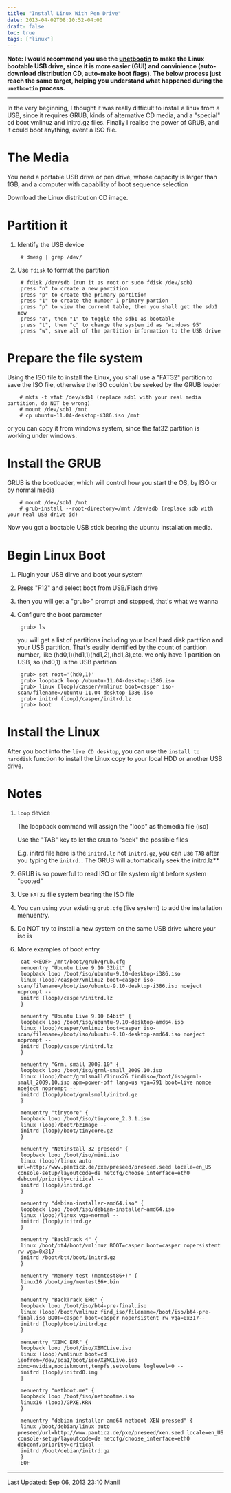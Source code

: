 ```yaml
---
title: "Install Linux With Pen Drive"
date: 2013-04-02T08:10:52-04:00
draft: false
toc: true
tags: ["linux"]
---
```


__Note: I would recommend you use the [unetbootin][unetbootin] to make the Linux bootable USB drive, since it is more easier (GUI) and convinience (auto-download distribution CD, auto-make boot flags). The below process just reach the same target, helping you understand what happened during the `unetbootin` process.__

---
In the very beginning, I thought it was really difficult to install a
linux from a USB, since it requires GRUB, kinds of alternative CD
media, and a "special" cd boot vmlinuz and initrd.gz files. Finally I
realise the power of GRUB, and it could boot anything, event a ISO
file.

# The Media

You need a portable USB drive or pen drive, whose capacity is larger
than 1GB, and a computer with capability of boot sequence selection

Download the Linux distribution CD image.

# Partition it 

1. Identify the USB device

        # dmesg | grep /dev/

2. Use `fdisk` to format the partition
	
		# fdisk /dev/sdb (run it as root or sudo fdisk /dev/sdb)
		press "n" to create a new partition
		press "p" to create the primary partition
		press "1" to create the number 1 primary partion
		press "p" to view the current table, then you shall get the sdb1 now
		press "a", then "1" to toggle the sdb1 as bootable
		press "t", then "c" to change the system id as "windows 95"
		press "w", save all of the partition information to the USB drive

	
# Prepare the file system

Using the ISO file to install the Linux, you shall use a "FAT32" partition to
save the ISO file, otherwise the ISO couldn't be seeked by the GRUB loader

        # mkfs -t vfat /dev/sdb1 (replace sdb1 with your real media partition, do NOT be wrong)
    	# mount /dev/sdb1 /mnt
    	# cp ubuntu-11.04-desktop-i386.iso /mnt

or you can copy it from windows system, since the fat32 partition is working
under windows.

# Install the GRUB
GRUB is the bootloader, which will control how you start the OS, by ISO or by normal media

        # mount /dev/sdb1 /mnt
    	# grub-install --root-directory=/mnt /dev/sdb (replace sdb with your real USB drive id)

Now you got a bootable USB stick bearing the ubuntu installation media.

# Begin Linux Boot

1. Plugin your USB dirve and boot your system
2. Press "F12" and select boot from USB/Flash drive
3. then you will get a "grub>" prompt and stopped, that's what we wanna
4. Configure the boot parameter

        grub> ls

	you will get a list of partitions including your local hard disk partition and
	your USB partition. That's easily identified by the count of partition number,
	like (hd0,1)(hd1,1)(hd1,2),(hd1,3),etc. we only have 1 partition on USB, so
	(hd0,1) is the USB partition
    
        grub> set root='(hd0,1)'
        grub> loopback loop /ubuntu-11.04-desktop-i386.iso
        grub> linux (loop)/casper/vmlinuz boot=casper iso-scan/filename=/ubuntu-11.04-desktop-i386.iso
        grub> initrd (loop)/casper/initrd.lz
		grub> boot

# Install the Linux
After you boot into the `live CD desktop`, you can use the `install to harddisk` function to install the Linux copy to your local HDD or another USB drive.

# Notes
1. `loop` device

    The loopback command will assign the "loop" as themedia file (iso)
	
	Use the "TAB" key to let the `GRUB` to "seek" the possible files
	
    E.g. initrd file here is the `initrd.lz` not `initrd.gz`, you can
    use `TAB` after you typing the `initrd.`. The GRUB will
    automatically seek the initrd.lz**
	
2. GRUB is so powerful to read ISO or file system right before system
   "booted"
3. Use `FAT32` file system bearing the ISO file
4. You can using your existing `grub.cfg` (live system) to add the
   installation menuentry.
5. Do NOT try to install a new system on the same USB drive where your
   iso is
6. More examples of boot entry
    
		cat <<EOF> /mnt/boot/grub/grub.cfg
		menuentry "Ubuntu Live 9.10 32bit" {
		loopback loop /boot/iso/ubuntu-9.10-desktop-i386.iso
		linux (loop)/casper/vmlinuz boot=casper iso-scan/filename=/boot/iso/ubuntu-9.10-desktop-i386.iso noeject noprompt --
		initrd (loop)/casper/initrd.lz
		}

		menuentry "Ubuntu Live 9.10 64bit" {
		loopback loop /boot/iso/ubuntu-9.10-desktop-amd64.iso
		linux (loop)/casper/vmlinuz boot=casper iso-scan/filename=/boot/iso/ubuntu-9.10-desktop-amd64.iso noeject noprompt --
		initrd (loop)/casper/initrd.lz
		}

		menuentry "Grml small 2009.10" {
		loopback loop /boot/iso/grml-small_2009.10.iso
		linux (loop)/boot/grmlsmall/linux26 findiso=/boot/iso/grml-small_2009.10.iso apm=power-off lang=us vga=791 boot=live nomce noeject noprompt --
		initrd (loop)/boot/grmlsmall/initrd.gz
		}

		menuentry "tinycore" {
		loopback loop /boot/iso/tinycore_2.3.1.iso
		linux (loop)/boot/bzImage --
		initrd (loop)/boot/tinycore.gz
		}

		menuentry "Netinstall 32 preseed" {
		loopback loop /boot/iso/mini.iso
		linux (loop)/linux auto url=http://www.panticz.de/pxe/preseed/preseed.seed locale=en_US console-setup/layoutcode=de netcfg/choose_interface=eth0 debconf/priority=critical --
		initrd (loop)/initrd.gz
		}

		menuentry "debian-installer-amd64.iso" {
		loopback loop /boot/iso/debian-installer-amd64.iso
		linux (loop)/linux vga=normal --
		initrd (loop)/initrd.gz
		}

		menuentry "BackTrack 4" {
		linux /boot/bt4/boot/vmlinuz BOOT=casper boot=casper nopersistent rw vga=0x317 --
		initrd /boot/bt4/boot/initrd.gz
		}

		menuentry "Memory test (memtest86+)" {
		linux16 /boot/img/memtest86+.bin
		}

		menuentry "BackTrack ERR" {
		loopback loop /boot/iso/bt4-pre-final.iso
		linux (loop)/boot/vmlinuz find_iso/filename=/boot/iso/bt4-pre-final.iso BOOT=casper boot=casper nopersistent rw vga=0x317--
		initrd (loop)/boot/initrd.gz
		}

		menuentry "XBMC ERR" {
		loopback loop /boot/iso/XBMCLive.iso
		linux (loop)/vmlinuz boot=cd isofrom=/dev/sda1/boot/iso/XBMCLive.iso xbmc=nvidia,nodiskmount,tempfs,setvolume loglevel=0 --
		initrd (loop)/initrd0.img
		}

		menuentry "netboot.me" {
		loopback loop /boot/iso/netbootme.iso
		linux16 (loop)/GPXE.KRN
		}

		menuentry "debian installer amd64 netboot XEN pressed" {
		linux /boot/debian/linux auto preseed/url=http://www.panticz.de/pxe/preseed/xen.seed locale=en_US console-setup/layoutcode=de netcfg/choose_interface=eth0 debconf/priority=critical --
		initrd /boot/debian/initrd.gz
		}
		EOF

---
[unetbootin]: http://unetbootin.sourceforge.net

Last Updated: Sep 06, 2013 23:10 Manil
